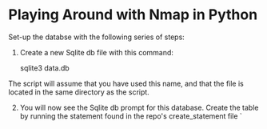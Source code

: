 Playing Around with Nmap in Python
=================================

Set-up the databse with the following series of steps:

1. Create a new Sqlite db file with this command:

   sqlite3 data.db

The script will assume that you have used this name, and that the file is located in the same directory as the script.

2. You will now see the Sqlite db prompt for this database. Create the table by running the statement found in the repo's create_statement file
`
